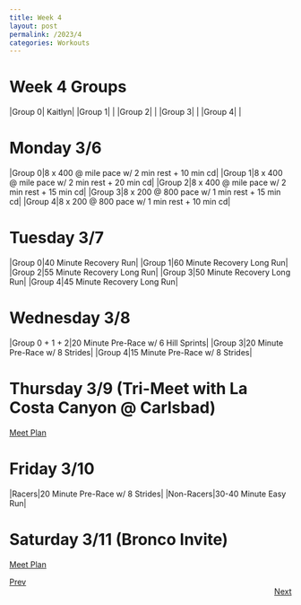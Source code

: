 ```yaml
---
title: Week 4
layout: post
permalink: /2023/4
categories: Workouts
---
```



# Week 4 Groups

|Group 0| Kaitlyn|
|Group 1| |
|Group 2| |
|Group 3| |
|Group 4| |

# Monday 3/6 

|Group 0|8 x 400 @ mile pace w/ 2 min rest + 10 min cd|
|Group 1|8 x 400 @ mile pace w/ 2 min rest + 20 min cd|
|Group 2|8 x 400 @ mile pace w/ 2 min rest + 15 min cd|
|Group 3|8 x 200 @ 800 pace w/ 1 min rest + 15 min cd|
|Group 4|8 x 200 @ 800 pace w/ 1 min rest + 10 min cd|

# Tuesday 3/7

|Group 0|40 Minute Recovery Run|
|Group 1|60 Minute Recovery Long Run|
|Group 2|55 Minute Recovery Long Run|
|Group 3|50 Minute Recovery Long Run|
|Group 4|45 Minute Recovery Long Run|

# Wednesday 3/8

|Group 0 + 1 + 2|20 Minute Pre-Race w/ 6 Hill Sprints|
|Group 3|20 Minute Pre-Race w/ 8 Strides|
|Group 4|15 Minute Pre-Race w/ 8 Strides|

# Thursday 3/9 (Tri-Meet with La Costa Canyon @ Carlsbad)

[Meet Plan]({{site.baseurl}}/2023/VC_EC)

# Friday 3/10

|Racers|20 Minute Pre-Race w/ 8 Strides|
|Non-Racers|30-40 Minute Easy Run|

# Saturday 3/11 (Bronco Invite)

[Meet Plan]({{site.baseurl}}/2023/MCDC)

<div style="text-align: left"> <a href="{{site.baseurl}}/2023/3">Prev</a></div> 
<div style="text-align: right"> <a href="{{site.baseurl}}/2023/5">Next</a></div>